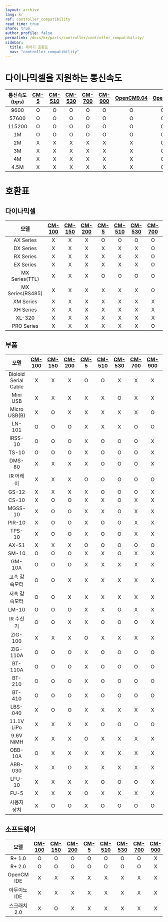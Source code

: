```yaml
---
layout: archive
lang: kr
ref: controller_compatibility
read_time: true
share: true
author_profile: false
permalink: /docs/kr/parts/controller/controller_compatibility/
sidebar:
  title: 제어기 호환표
  nav: "controller_compatibility"
---
```


# 다이나믹셀을 지원하는 통신속도

|통신속도(bps)|[CM-5]|[CM-510]|[CM-530]|[CM-700]|[CM-900]|[OpenCM9.04]|[OpenCR]|
| :---: | :---: | :---: | :---: | :---: | :---: | :---: | :---: |
|9600|O|O|O|O|O|O|O|
|57600|O|O|O|O|O|O|O|
|115200|O|O|O|O|O|O|O|
|1M|O|O|O|O|O|O|O|
|2M|X|X|X|X|X|X|O|
|3M|X|X|X|X|X|X|O|
|4M|X|X|X|X|X|X|O|
|4.5M|X|X|X|X|X|X|O|

# 호환표

## 다이나믹셀

|모델|[CM-100]|[CM-150]|[CM-200]|[CM-5]|[CM-510]|[CM-530]|[CM-700]|[CM-900]|[OpenCM9.04]<br>(+[485 EXP])|[OpenCM7.0]|[OpenCR]|
| :---: | :---: | :---: | :---: | :---: | :---: | :---: | :---: | :---: | :---: | :---: | :---: |
|AX Series|X|X|X|O|O|O|O|O|X(O)|X|O|
|DX Series|X|X|X|X|X|X|O|O|X(O)|X|O|
|RX Series|X|X|X|X|X|X|O|O|X(O)|X|O|
|EX Series|X|X|X|X|X|X|O|O|X(O)|X|O|
|MX Series(TTL)|X|X|X|O|O|O|O|O|X(O)|X|O|
|MX Series(RS485)|X|X|X|X|X|X|O|O|X(O)|X|O|
|XM Series|X|X|X|X|X|X|X|X|X(O)|X|O|
|XH Series|X|X|X|X|X|X|X|X|X(O)|X|O|
|XL-320|X|X|X|X|X|X|X|O|O(X)|X|X|
|PRO Series|X|X|X|X|X|X|O|X|X(O)|X|O|

## 부품

|모델|[CM-100]|[CM-150]|[CM-200]|[CM-5]|[CM-510]|[CM-530]|[CM-700]|[CM-900]|[OpenCM9.04]<br>(+[485 EXP])|[OpenCM7.0]|[OpenCR]|
| :---: | :---: | :---: | :---: | :---: | :---: | :---: | :---: | :---: | :---: | :---: | :---: |
|Bioloid Serial Cable|X|X|X|O|O|X|X|X|X|X|X|
|Mini USB|X|X|X|X|X|O|X|X|X|X|X|
|Micro USB(B)|X|O|X|X|X|X|X|O|O(O)|O|O|
|LN-101|O|O|O|X|X|X|O|O|O(O)|O|O|
|IRSS-10|O|O|O|X|O|O|O|X|O(O)|O|O|
|TS-10|O|O|O|X|O|O|O|X|O(O)|O|O|
|DMS-80|X|X|X|X|O|O|O|X|O(O)|O|O|
|IR 어레이|X|X|X|O|O|O|O|O|X(O)|X|O|
|GS-12|X|X|X|X|O|O|O|X|O(O)|O|O|
|CS-10|X|O|O|X|X|O|X|X|O(O)|O|O|
|MGSS-10|X|O|O|X|X|O|X|X|O(O)|O|O|
|PIR-10|X|O|O|X|O|O|X|X|O(O)|O|O|
|TPS-10|X|O|O|X|O|O|X|X|O(O)|O|O|
|AX-S1|X|X|X|O|O|O|O|O|X(O)|X|O|
|SM-10|O|O|O|X|X|O|X|X|X|O|O|
|GM-10A|O|O|O|X|X|X|X|X|X|O|O|
|고속 감속모터|O|O|X|X|X|X|X|X|X|O|O|
|저속 감속모터|O|O|X|X|X|X|X|X|X|O|O|
|LM-10|O|O|O|X|X|O|X|X|O(O)|O|O|
|IR 수신기|O|O|X|X|O|O|O|X|X|X|O|
|ZIG-100|X|X|X|O|X|X|X|X|X|X|X|
|ZIG-110A|O|O|O|X|O|O|O|O|O(O)|O|O|
|BT-110A|O|O|O|X|O|O|O|O|O(O)|O|O|
|BT-210|O|O|O|X|O|O|O|O|O(O)|O|O|
|BT-410|O|O|O|X|O|O|O|O|O(O)|O|O|
|LBS-040|X|O|O|X|X|X|X|X|O(O)|O|X|
|11.1V LiPo|X|X|X|X|O|O|O|O|X|X|O|
|9.6V NiMH|X|X|X|O|X|X|X|X|X|X|X|
|OBB-10A|O|X|X|X|X|X|X|X|X|X|X|
|ABB-030|X|X|O|X|X|X|X|X|X|X|X|
|LFU-10|X|X|X|X|O|O|O|X|X|X|O|
|FU-5|X|X|X|O|X|X|X|X|X|X|X|
|사용자 장치|X|O|O|X|O|O|O|O|O(O)|O|O|

## 소프트웨어

|모델|[CM-100]|[CM-150]|[CM-200]|[CM-5]|[CM-510]|[CM-530]|[CM-700]|[CM-900]|[OpenCM9.04]<br>(+[485 EXP])|[OpenCM7.0]|[OpenCR]|
| :---: | :---: | :---: | :---: | :---: | :---: | :---: | :---: | :---: | :---: | :---: | :---: |
|R+ 1.0|O|O|O|O|O|O|O|X|O(X)|X|X|
|R+ 2.0|O|O|O|O|O|O|O|X|O(X)|O|X|
|OpenCM IDE|X|X|X|X|X|X|X|X|O|X|X|
|아두이노 IDE|X|X|X|X|X|X|X|X|O|O|O|
|스크래치2.0|X|O|X|X|X|X|X|X|X|O|X|

[ln-101]: /docs/kr/parts/interface/ln-101/

[CM-100]: /docs/kr/parts/controller/cm-100/
[CM-150]: /docs/kr/parts/controller/cm-150/
[CM-200]: /docs/kr/parts/controller/cm-200/
[CM-5]: /docs/kr/parts/controller/cm-5/
[CM-510]: /docs/kr/parts/controller/cm-510/
[CM-530]: /docs/kr/parts/controller/cm-530/
[CM-700]: /docs/kr/parts/controller/cm-700/
[CM-900]: /docs/kr/parts/controller/cm-900/
[OpenCM9.04]: /docs/kr/parts/controller/opencm904/
[OpenCM7.0]: /docs/kr/parts/controller/opencm7/
[485 EXP]: /docs/kr/parts/controller/exp485/
[OpenCR]: /docs/kr/parts/controller/opencr/
